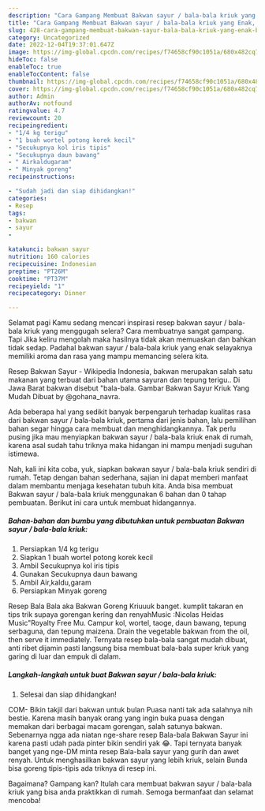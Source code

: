 ```yaml
---
description: "Cara Gampang Membuat Bakwan sayur / bala-bala kriuk yang Enak, Buat Buka Puasa Enak"
title: "Cara Gampang Membuat Bakwan sayur / bala-bala kriuk yang Enak, Buat Buka Puasa Enak"
slug: 428-cara-gampang-membuat-bakwan-sayur-bala-bala-kriuk-yang-enak-buat-buka-puasa-enak
category: Uncategorized
date: 2022-12-04T19:37:01.647Z
image: https://img-global.cpcdn.com/recipes/f74658cf90c1051a/680x482cq70/bakwan-sayur-bala-bala-kriuk-foto-resep-utama.jpg
hideToc: false
enableToc: true
enableTocContent: false
thumbnail: https://img-global.cpcdn.com/recipes/f74658cf90c1051a/680x482cq70/bakwan-sayur-bala-bala-kriuk-foto-resep-utama.jpg
cover: https://img-global.cpcdn.com/recipes/f74658cf90c1051a/680x482cq70/bakwan-sayur-bala-bala-kriuk-foto-resep-utama.jpg
author: Admin
authorAv: notfound
ratingvalue: 4.7
reviewcount: 20
recipeingredient:
- "1/4 kg terigu"
- "1 buah wortel potong korek kecil"
- "Secukupnya kol iris tipis"
- "Secukupnya daun bawang"
- " Airkaldugaram"
- " Minyak goreng"
recipeinstructions:

- "Sudah jadi dan siap dihidangkan!"
categories:
- Resep
tags:
- bakwan
- sayur
- 

katakunci: bakwan sayur  
nutrition: 160 calories
recipecuisine: Indonesian
preptime: "PT26M"
cooktime: "PT37M"
recipeyield: "1"
recipecategory: Dinner

---
```



Selamat pagi Kamu sedang mencari inspirasi resep bakwan sayur / bala-bala kriuk yang menggugah selera? Cara membuatnya sangat gampang. Tapi Jika keliru mengolah maka hasilnya tidak akan memuaskan dan bahkan tidak sedap. Padahal bakwan sayur / bala-bala kriuk yang enak selayaknya memiliki aroma dan rasa yang mampu memancing selera kita.


Resep Bakwan Sayur - Wikipedia Indonesia, bakwan merupakan salah satu makanan yang terbuat dari bahan utama sayuran dan tepung terigu.. Di Jawa Barat bakwan disebut &#34;bala-bala. Gambar Bakwan Sayur Kriuk Yang Mudah Dibuat by @gohana_navra.

Ada beberapa hal yang sedikit banyak berpengaruh terhadap kualitas rasa dari bakwan sayur / bala-bala kriuk, pertama dari jenis bahan, lalu pemilihan bahan segar hingga cara membuat dan menghidangkannya. Tak perlu pusing jika mau menyiapkan bakwan sayur / bala-bala kriuk enak di rumah, karena asal sudah tahu triknya maka hidangan ini mampu menjadi suguhan istimewa.


Nah, kali ini kita coba, yuk, siapkan bakwan sayur / bala-bala kriuk sendiri di rumah. Tetap dengan bahan sederhana, sajian ini dapat memberi manfaat dalam membantu menjaga kesehatan tubuh kita. Anda bisa membuat Bakwan sayur / bala-bala kriuk menggunakan 6 bahan dan 0 tahap pembuatan. Berikut ini cara untuk membuat hidangannya.

<!--inarticleads1-->

##### Bahan-bahan dan bumbu yang dibutuhkan untuk pembuatan Bakwan sayur / bala-bala kriuk:

1. Persiapkan 1/4 kg terigu
1. Siapkan 1 buah wortel potong korek kecil
1. Ambil Secukupnya kol iris tipis
1. Gunakan Secukupnya daun bawang
1. Ambil  Air,kaldu,garam
1. Persiapkan  Minyak goreng


Resep Bala Bala aka Bakwan Goreng Kriuuuk banget. kumplit takaran en tips trik supaya gorengan kering dan renyahMusic :Nicolas Heidas Music&#34;Royalty Free Mu. Campur kol, wortel, taoge, daun bawang, tepung serbaguna, dan tepung maizena. Drain the vegetable bakwan from the oil, then serve it immediately. Ternyata resep bala-bala sangat mudah dibuat, anti ribet dijamin pasti langsung bisa membuat bala-bala super kriuk yang garing di luar dan empuk di dalam. 

<!--inarticleads2-->

##### Langkah-langkah untuk buat Bakwan sayur / bala-bala kriuk:


1. Selesai dan siap dihidangkan!

COM- Bikin takjil dari bakwan untuk bulan Puasa nanti tak ada salahnya nih bestie. Karena masih banyak orang yang ingin buka puasa dengan memakan dari berbagai macam gorengan, salah satunya bakwan. Sebenarnya ngga ada niatan nge-share resep Bala-bala Bakwan Sayur ini karena pasti udah pada pinter bikin sendiri yak 😂. Tapi ternyata banyak banget yang nge-DM minta resep Bala-bala sayur yang gurih dan awet renyah. Untuk menghasilkan bakwan sayur yang lebih kriuk, selain Bunda bisa goreng tipis-tipis ada triknya di resep ini. 

Bagaimana? Gampang kan? Itulah cara membuat bakwan sayur / bala-bala kriuk yang bisa anda praktikkan di rumah. Semoga bermanfaat dan selamat mencoba!
